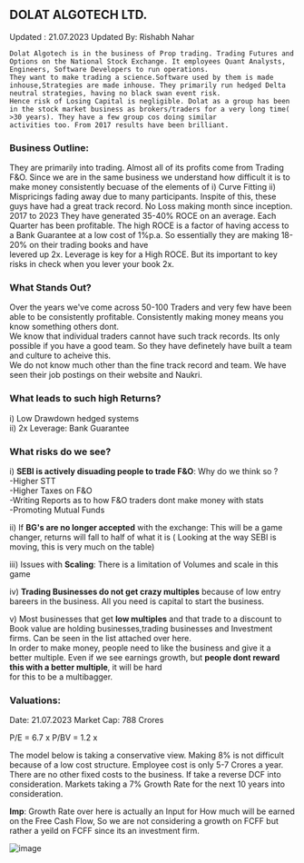 
## DOLAT ALGOTECH LTD.  

Updated : 21.07.2023
Updated By: Rishabh Nahar
```
Dolat Algotech is in the business of Prop trading. Trading Futures and Options on the National Stock Exchange. It employees Quant Analysts, Engineers, Software Developers to run operations.  
They want to make trading a science.Software used by them is made inhouse,Strategies are made inhouse. They primarily run hedged Delta neutral strategies, having no black swan event risk.  
Hence risk of Losing Capital is negligible. Dolat as a group has been in the stock market business as brokers/traders for a very long time( >30 years). They have a few group cos doing similar 
activities too. From 2017 results have been brilliant. 
```
### Business Outline:

They are primarily into trading. Almost all of its profits come from Trading F&O. Since we are in the same business we understand how difficult it is to make money consistently becuase of the elements of 
i) Curve Fitting ii) Mispricings fading away due to many participants. Inspite of this, these guys have had a great track record. No Loss making month since inception. 2017 to 2023 They have generated 35-40% ROCE 
on an average. Each Quarter has been profitable. The high ROCE is a factor of having access to a Bank Guarantee at a low cost of 1%p.a. So essentially they are making 18-20% on their trading books and have  
levered up 2x. Leverage is key for a High ROCE. But its important to key risks in check when you lever your book 2x.  


### What Stands Out?

Over the years we've come across 50-100 Traders and very few have been able to be consistently profitable. Consistently making money means you know something others dont.  
We know that individual traders cannot have such track records. Its only possible if you have a good team. So they have definetely have built a team and culture to acheive this.  
We do not know much other than the fine track record and team. We have seen their job postings on their website and Naukri.  


### What leads to such high Returns? 

i)  Low Drawdown hedged systems   
ii) 2x Leverage: Bank Guarantee   

### What risks do we see?   

i) **SEBI is actively disuading people to trade F&O**: Why do we think so ?  
    -Higher STT     
    -Higher Taxes on F&O     
    -Writing Reports as to how F&O traders dont make money with stats     
    -Promoting Mutual Funds     

ii)  If **BG's are no longer accepted** with the exchange: This will be a game changer, returns will fall to half of what it is ( Looking at the way SEBI is moving, this is very much on the table)   

iii) Issues with **Scaling**: There is a limitation of Volumes and scale in this game    

iv)  **Trading Businesses do not get crazy multiples** because of low entry bareers in the business. All you need is capital to start the business.     

v)   Most businesses that get **low multiples** and that trade to a discount to Book value are holding businesses,trading businesses and Investment firms. Can be seen in the list attached over here.  
     In order to make money, people need to like the business and give it a better multiple. Even if we see earnings growth, but **people dont reward this with a better multiple**, it will be hard  
     for this to be a multibagger.  


### Valuations:
Date: 21.07.2023
Market Cap: 788 Crores 

P/E  = 6.7 x
P/BV = 1.2 x							

The model below is taking a conservative view. Making 8% is not difficult because of a low cost structure. Employee cost is only 5-7 Crores a year. There are no other fixed costs to the business.
If take a reverse DCF into consideration. Markets taking a 7% Growth Rate for the next 10 years into consideration. 

**Imp**: Growth Rate over here is actually an Input for How much will be earned on the Free Cash Flow, So we are not considering a growth on FCFF but rather a yeild on FCFF since its an investment firm.
                
![image](https://github.com/qodeinvestments/Swan-Documentation/assets/67407393/9d428ddd-c12e-4dd5-b007-bb5aba08199f)




